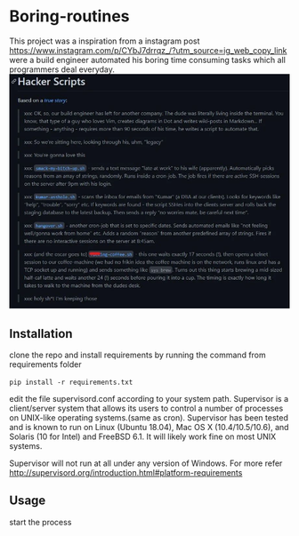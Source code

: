 # Boring-routines
 This project was a inspiration from a instagram post https://www.instagram.com/p/CYbJ7drrqz_/?utm_source=ig_web_copy_link were a build engineer automated his boring time consuming tasks which all programmers deal everyday.
 ![alt text](https://github.com/aravind-tronix/Boring-routines/blob/main/static/271346159_612678286690680_2181000804045233389_n.jpg)
 
 ## Installation
 
 clone the repo and install requirements by running the command from requirements folder
 
 ``pip install -r requirements.txt``
 
 edit the file supervisord.conf according to your system path. Supervisor is a client/server system that allows its users to control a number of processes on UNIX-like operating systems.(same as cron). Supervisor has been tested and is known to run on Linux (Ubuntu 18.04), Mac OS X (10.4/10.5/10.6), and Solaris (10 for Intel) and FreeBSD 6.1. It will likely work fine on most UNIX systems.

Supervisor will not run at all under any version of Windows.
For more refer http://supervisord.org/introduction.html#platform-requirements
 
 ## Usage
 start the process
 
